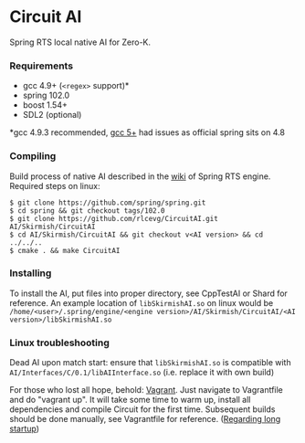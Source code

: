 Circuit AI
=========
Spring RTS local native AI for Zero-K.

### Requirements
* gcc 4.9+ (`<regex>` support)*
* spring 102.0
* boost 1.54+
* SDL2 (optional)

*gcc 4.9.3 recommended, [gcc 5+](https://gcc.gnu.org/gcc-5/changes.html) had issues as official spring sits on 4.8

### Compiling
Build process of native AI described in the [wiki](https://springrts.com/wiki/AI:Development:Lang:Cpp) of Spring RTS engine.
Required steps on linux:
```
$ git clone https://github.com/spring/spring.git
$ cd spring && git checkout tags/102.0
$ git clone https://github.com/rlcevg/CircuitAI.git AI/Skirmish/CircuitAI
$ cd AI/Skirmish/CircuitAI && git checkout v<AI version> && cd ../../..
$ cmake . && make CircuitAI
```

### Installing
To install the AI, put files into proper directory, see CppTestAI or Shard for reference.
An example location of `libSkirmishAI.so` on linux would be `/home/<user>/.spring/engine/<engine version>/AI/Skirmish/CircuitAI/<AI version>/libSkirmishAI.so`

### Linux troubleshooting
Dead AI upon match start: ensure that `libSkirmishAI.so` is compatible with `AI/Interfaces/C/0.1/libAIInterface.so` (i.e. replace it with own build)

For those who lost all hope, behold: [Vagrant](https://docs.vagrantup.com/v2/).
Just navigate to Vagrantfile and do "vagrant up". It will take some time to warm up, install all dependencies and compile Circuit for the first time.
Subsequent builds should be done manually, see Vagrantfile for reference.
([Regarding long startup](http://stackoverflow.com/questions/29012531/package-a-new-base-box))
